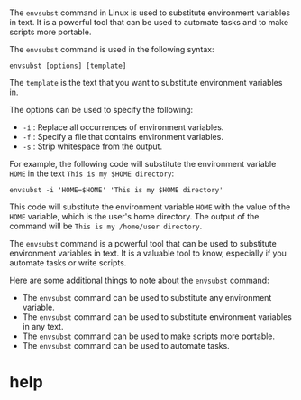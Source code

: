 # 

The `envsubst` command in Linux is used to substitute environment variables in text. It is a powerful tool that can be used to automate tasks and to make scripts more portable.

The `envsubst` command is used in the following syntax:

```
envsubst [options] [template]
```

The `template` is the text that you want to substitute environment variables in.

The options can be used to specify the following:

* `-i` : Replace all occurrences of environment variables.
* `-f` : Specify a file that contains environment variables.
* `-s` : Strip whitespace from the output.

For example, the following code will substitute the environment variable `HOME` in the text `This is my $HOME directory`:

```
envsubst -i 'HOME=$HOME' 'This is my $HOME directory'
```

This code will substitute the environment variable `HOME` with the value of the `HOME` variable, which is the user's home directory. The output of the command will be `This is my /home/user directory`.

The `envsubst` command is a powerful tool that can be used to substitute environment variables in text. It is a valuable tool to know, especially if you automate tasks or write scripts.

Here are some additional things to note about the `envsubst` command:

* The `envsubst` command can be used to substitute any environment variable.
* The `envsubst` command can be used to substitute environment variables in any text.
* The `envsubst` command can be used to make scripts more portable.
* The `envsubst` command can be used to automate tasks.




# help 

```

```

